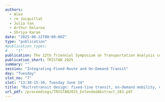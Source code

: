 ```yaml
---
authors:
  - Alex
  - re Jacquillat
  - Julia Yan
  - Arthur Delarue
  - Shriya Karam
date: "2025-06-22T00:00:00Z"
type: "publication"
#publication_types:
#  - "1"
publication: The 12th Triennial Symposium on Transportation Analysis conference
publication_short: TRISTAN 2025
summary: ""
session: "Integrating Fixed-Route and On-Demand Transit"
day: "Tuesday"
slot_no: "7"
slot: "13:30-15:30, Tuesday June 24"
title: "Mictrotransit design: fixed-line transit, on-demand mobility, or both?"
url_pdf: /proceedings/TRISTAN2025_ExtendedAbstract_283.pdf
---
```

